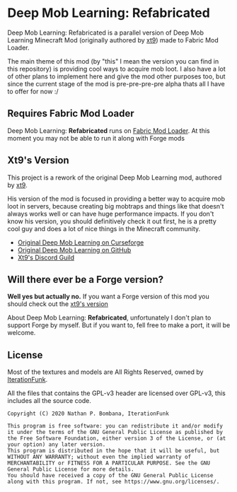 # Deep Mob Learning: Refabricated

Deep Mob Learning: Refabricated is a parallel version of Deep Mob Learning Minecraft Mod (originally authored by [xt9](https://github.com/xt9/DeepMobLearning)) made to Fabric Mod Loader.

The main theme of this mod (by "this" I mean the version you can find in this repository) is providing cool ways to acquire mob loot. I also have a lot of other plans to implement here and give the mod other purposes too, but since the current stage of the mod is pre-pre-pre-pre alpha thats all I have to offer for now :/

## Requires Fabric Mod Loader
Deep Mob Learning: **Refabricated** runs on [Fabric Mod Loader](https://fabricmc.net/). At this moment you may not be able to run it along with Forge mods

## Xt9's Version
This project is a rework of the original Deep Mob Learning mod, authored by [xt9](https://github.com/xt9/DeepMobLearning).

His version of the mod is focused in providing a better way to acquire mob loot in servers, because creating big mobtraps and things like that doesn't always works well or can have huge performance impacts. If you don't know his version, you should definitively check it out first, he is a pretty cool guy and does a lot of nice things in the Minecraft community.

- [Original Deep Mob Learning on Curseforge](https://www.curseforge.com/minecraft/mc-mods/deep-mob-learning)
- [Original Deep Mob Learning on GitHub](https://github.com/xt9/DeepMobLearning)
- [Xt9's Discord Guild](https://discord.com/invite/gj9kVup)

## Will there ever be a Forge version?
**Well yes but actually no.** If you want a Forge version of this mod you should check out the [xt9's version](#xt9s-version)

About Deep Mob Learning: **Refabricated**, unfortunately I don't plan to support Forge by myself. But if you want to, fell free to make a port, it will be welcome.

## License

Most of the textures and models are All Rights Reserved, owned by [IterationFunk](https://github.com/xt9/).

All the files that contains the GPL-v3 header are licensed over GPL-v3, this includes all the source code.

```
Copyright (C) 2020 Nathan P. Bombana, IterationFunk

This program is free software: you can redistribute it and/or modify it under the terms of the GNU General Public License as published by the Free Software Foundation, either version 3 of the License, or (at your option) any later version.
This program is distributed in the hope that it will be useful, but WITHOUT ANY WARRANTY; without even the implied warranty of MERCHANTABILITY or FITNESS FOR A PARTICULAR PURPOSE. See the GNU General Public License for more details.
You should have received a copy of the GNU General Public License along with this program. If not, see https://www.gnu.org/licenses/.
```
